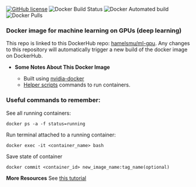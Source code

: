 [![GitHub license](https://img.shields.io/github/license/hamelsmu/docker-gpu.svg)](https://github.com/hamelsmu/docker-gpu/blob/master/LICENSE)
![Docker Build Status](https://img.shields.io/docker/build/hamelsmu/ml-gpu.svg)
![Docker Automated build](https://img.shields.io/docker/automated/hamelsmu/ml-gpu.svg)
![Docker Pulls](https://img.shields.io/docker/pulls/hamelsmu/ml-gpu.svg)


### Docker image for machine learning on GPUs (deep learning)

This repo is linked to this DockerHub repo: [hamelsmu/ml-gpu](https://hub.docker.com/r/hamelsmu/ml-gpu/).  Any changes to this repository will automatically trigger a new build of the docker image on DockerHub.

- **Some Notes About This Docker Image**

  - Built using [nvidia-docker](https://github.com/NVIDIA/nvidia-docker)
  - [Helper scripts](https://github.com/hamelsmu/docker-gpu/tree/master/gpu) commands to run containers.



### Useful commands to remember:

  See all running containers:
  
  `docker ps -a -f status=running`

  
  Run terminal attached to a running container:
  
  `docker exec -it <container_name> bash`
  
  Save state of container
  
  `docker commit <container_id> new_image_name:tag_name(optional)`
  
  
  **More Resources**
  See [this tutorial](https://towardsdatascience.com/how-docker-can-help-you-become-a-more-effective-data-scientist-7fc048ef91d5)
